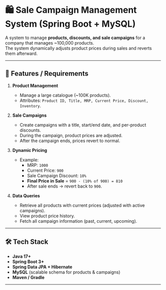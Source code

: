 # 🛍️ Sale Campaign Management System (Spring Boot + MySQL)

A system to manage **products, discounts, and sale campaigns** for a company that manages ~100,000 products.  
The system dynamically adjusts product prices during sales and reverts them afterward.  

---

## 🚀 Features / Requirements

1. **Product Management**
   - Manage a large catalogue (~100K products).
   - Attributes: `Product ID, Title, MRP, Current Price, Discount, Inventory`.

2. **Sale Campaigns**
   - Create campaigns with a title, start/end date, and per-product discounts.
   - During the campaign, product prices are adjusted.
   - After the campaign ends, prices revert to normal.

3. **Dynamic Pricing**
   - Example:  
     - MRP: `1000`  
     - Current Price: `900`  
     - Sale Campaign Discount: `10%`  
     - **Final Price in Sale** = `900 - (10% of 900) = 810`  
     - After sale ends → revert back to `900`.

4. **Data Queries**
   - Retrieve all products with current prices (adjusted with active campaigns).
   - View product price history.
   - Fetch all campaign information (past, current, upcoming).

---

## 🛠️ Tech Stack

- **Java 17+**  
- **Spring Boot 3+**  
- **Spring Data JPA + Hibernate**  
- **MySQL** (scalable schema for products & campaigns)  
- **Maven / Gradle**  

---
